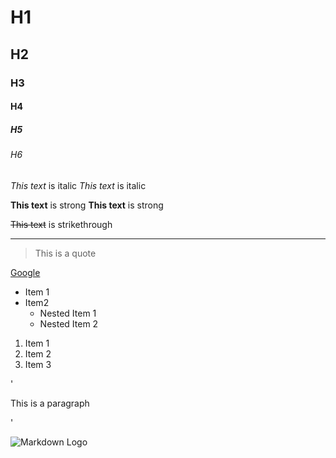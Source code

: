 <!-- Headings -->
# H1
## H2
### H3
#### H4
##### H5
###### H6


<!-- Italics -->
*This text* is italic
_This text_ is italic


<!-- Strong -->
**This text** is strong
__This text__ is strong


<!-- Strikethrough-->
~~This text~~ is strikethrough


<!-- Horizontal Rule -->
___


<!-- Blockquote -->
> This is a quote 


<!-- Links -->
[Google](https://www.google.com)


<!-- Unordered Lists -->
* Item 1
* Item2
    * Nested Item 1
    * Nested Item 2


<!-- Ordered List -->
1. Item 1
1. Item 2
1. Item 3


<!-- Inline code block -->
'<p>This is a paragraph</p>'


<!-- Images -->
![Markdown Logo](https://markdown-here.com/img/icon256.png)


